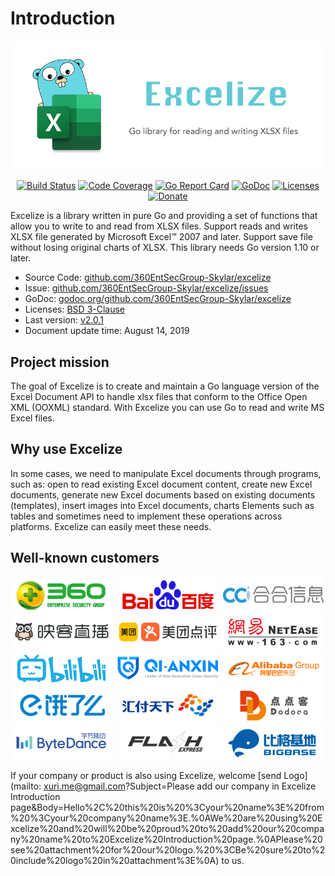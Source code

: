 # Introduction

<p align="center"><img width="650" src="../images/excelize.png" alt="Excelize logo"></p>

<p align="center">
    <a href="https://travis-ci.org/360EntSecGroup-Skylar/excelize"><img src="https://travis-ci.org/360EntSecGroup-Skylar/excelize.svg?branch=master" alt="Build Status"></a>
    <a href="https://codecov.io/gh/360EntSecGroup-Skylar/excelize"><img src="https://codecov.io/gh/360EntSecGroup-Skylar/excelize/branch/master/graph/badge.svg" alt="Code Coverage"></a>
    <a href="https://goreportcard.com/report/github.com/360EntSecGroup-Skylar/excelize"><img src="https://goreportcard.com/badge/github.com/360EntSecGroup-Skylar/excelize" alt="Go Report Card"></a>
    <a href="https://godoc.org/github.com/360EntSecGroup-Skylar/excelize"><img src="https://godoc.org/github.com/360EntSecGroup-Skylar/excelize?status.svg" alt="GoDoc"></a>
    <a href="https://opensource.org/licenses/BSD-3-Clause"><img src="https://img.shields.io/badge/license-bsd-orange.svg" alt="Licenses"></a>
    <a href="https://www.paypal.me/xuri"><img src="https://img.shields.io/badge/Donate-PayPal-green.svg" alt="Donate"></a>
</p>

Excelize is a library written in pure Go and providing a set of functions that allow you to write to and read from XLSX files. Support reads and writes XLSX file generated by Microsoft Excel&trade; 2007 and later. Support save file without losing original charts of XLSX. This library needs Go version 1.10 or later.

- Source Code: [github.com/360EntSecGroup-Skylar/excelize](https://github.com/360EntSecGroup-Skylar/excelize)
- Issue: [github.com/360EntSecGroup-Skylar/excelize/issues](https://github.com/360EntSecGroup-Skylar/excelize/issues)
- GoDoc: [godoc.org/github.com/360EntSecGroup-Skylar/excelize](https://godoc.org/github.com/360EntSecGroup-Skylar/excelize)
- Licenses: [BSD 3-Clause](https://opensource.org/licenses/BSD-3-Clause)
- Last version: [v2.0.1](https://github.com/360EntSecGroup-Skylar/excelize/releases/latest)
- Document update time: August 14, 2019

## Project mission

The goal of Excelize is to create and maintain a Go language version of the Excel Document API to handle xlsx files that conform to the Office Open XML (OOXML) standard. With Excelize you can use Go to read and write MS Excel files.

## Why use Excelize

In some cases, we need to manipulate Excel documents through programs, such as: open to read existing Excel document content, create new Excel documents, generate new Excel documents based on existing documents (templates), insert images into Excel documents, charts Elements such as tables and sometimes need to implement these operations across platforms. Excelize can easily meet these needs.

## Well-known customers

<a href="https://360.net" title="360 Enterprise Security Group" target="_blank"><img width="165" src="../images/vendor/360@2x.png" alt="360 Enterprise Security Group"></a> <a href="https://www.baidu.com" title="Baidu, Inc." target="_blank"><img width="165" src="../images/vendor/baidu@2x.png" alt="Baidu, Inc."></a> [![CCi. Inc.](../images/vendor/ccint.com.png)](https://www.ccint.com) <a href="https://www.inke.cn" title="Inke, Inc." target="_blank"><img width="165" src="../images/vendor/inke@2x.png" alt="Inke, Inc."></a> <a href="https://www.meituan.com" title="Meituan-Dianping" target="_blank"><img width="165" src="../images/vendor/meituan@2x.png" alt="Meituan-Dianping"></a> <a href="https://www.163.com" title="NetEase" target="_blank"><img width="165" src="../images/vendor/netease@2x.png" alt="NetEase"></a> <a href="https://www.bilibili.com" title="Bilibili" target="_blank"><img width="165" src="../images/vendor/bilibili@2x.png" alt="Bilibili"></a> <a href="https://www.qianxin.com" title="Qi An Xin Group" target="_blank"><img width="165" src="../images/vendor/qianxin.com_en@2x.png" alt="Qi An Xin Group"></a> <a href="https://www.alibabagroup.com" title="Alibaba Group" target="_blank"><img width="165" src="../images/vendor/alibabagroup@2x.png" alt="Alibaba Group"></a> <a href="https://www.ele.me" title="ele.me" target="_blank"><img width="165" src="../images/vendor/ele.me@2x.png" alt="ele.me"></a> <a href="https://www.huifu.com" title="Huifu" target="_blank"><img width="165" src="../images/vendor/huifu.com@2x.png" alt="Huifu"></a> <a href="http://www.dodoca.com" title="Dodoca Information Technology" target="_blank"><img width="165" src="../images/vendor/dodoca.com@2x.png" alt="Dodoca Information Technology"></a> <a href="https://bytedance.com" title="ByteDance" target="_blank"><img width="165" src="../images/vendor/bytedance@2x.png" alt="ByteDance"></a> <a href="https://www.flashexpress.com" title="Flash Express" target="_blank"><img width="165" src="../images/vendor/flashexpress.com@2x.png" alt="Flash Express"></a> <a href="http://www.bigbaser.com" title="Big Baser" target="_blank"><img width="165" src="../images/vendor/bigbaser.com@2x.png" alt="Big Baser"></a>

If your company or product is also using Excelize, welcome [send Logo](mailto: xuri.me@gmail.com?Subject=Please add our company in Excelize Introduction page&amp;Body=Hello%2C%20this%20is%20%3Cyour%20name%3E%20from%20%3Cyour%20company%20name%3E.%0AWe%20are%20using%20Excelize%20and%20will%20be%20proud%20to%20add%20our%20company%20name%20to%20Excelize%20Introduction%20page.%0APlease%20see%20attachment%20for%20our%20logo.%20%3CBe%20sure%20to%20include%20logo%20in%20attachment%3E%0A) to us.

